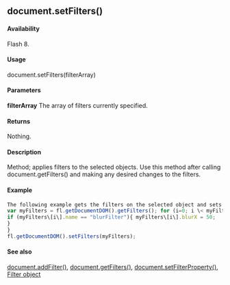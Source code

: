 ## document.setFilters()

#### Availability

Flash 8.

#### Usage

document.setFilters(filterArray)

#### Parameters

**filterArray** The array of filters currently specified.

#### Returns

Nothing.

#### Description

Method; applies filters to the selected objects. Use this method after calling document.getFilters() and making any desired changes to the filters.

#### Example

```javascript
The following example gets the filters on the selected object and sets the blurX property for all Blur filters to 50:
var myFilters = fl.getDocumentDOM().getFilters(); for (i=0; i \< myFilters.length; i++) {
if (myFilters\[i\].name == "blurFilter"){ myFilters\[i\].blurX = 50;
}
}
fl.getDocumentDOM().setFilters(myFilters);

```
#### See also

[document.addFilter()](#!AdobeDocs/developers-animatesdk-docs/master/Document_object/documen3.md), [document.getFilters()](#!AdobeDocs/developers-animatesdk-docs/master/Document_object/docume79.md), [document.setFilterProperty()](#!AdobeDocs/developers-animatesdk-docs/master/Document_object/docum520.md), [Filter object](#!AdobeDocs/developers-animatesdk-docs/master/Filter_object/filter_summary.md)
